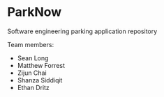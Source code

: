 # ParkNow
Software engineering parking application repository


Team members:

- Sean Long 
- Matthew Forrest
- Zijun Chai
- Shanza Siddiqit
- Ethan Dritz
